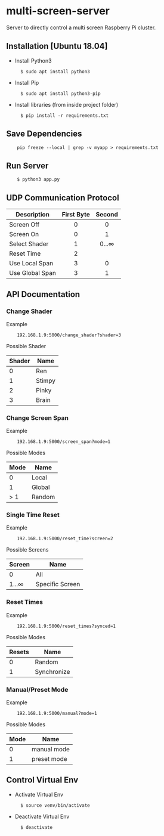 # multi-screen-server

Server to directly control a multi screen Raspberry Pi cluster.

## Installation [Ubuntu 18.04]

* Install Python3 

        $ sudo apt install python3
        
* Install Pip 

        $ sudo apt install python3-pip
        
* Install libraries (from inside project folder)

        $ pip install -r requirements.txt
        
        
## Save Dependencies

        pip freeze --local | grep -v myapp > requirements.txt

## Run Server

        $ python3 app.py

## UDP Communication Protocol
 
Description | First Byte | Second
---|:---:|:---:
Screen Off | 0 | 0
Screen On | 0 | 1
Select Shader | 1 | 0...∞
Reset Time | 2 | 
Use Local Span | 3 | 0
Use Global Span | 3 | 1

## API Documentation

### Change Shader
Example

        192.168.1.9:5000/change_shader?shader=3
        
Possible Shader

| Shader | Name |
| ---|--- |
| 0 | Ren |
| 1 | Stimpy | 
| 2 | Pinky |
| 3 | Brain |

### Change Screen Span
Example

        192.168.1.9:5000/screen_span?mode=1
        
Possible Modes

Mode | Name
---|---
0 | Local
1 | Global 
> 1 | Random

### Single Time Reset
Example

        192.168.1.9:5000/reset_time?screen=2
        
Possible Screens

Screen | Name
---|---
0 | All
1...∞ | Specific Screen 

### Reset Times
Example

        192.168.1.9:5000/reset_times?synced=1
        
Possible Modes

Resets | Name
---|---
0 | Random
1 | Synchronize 

### Manual/Preset Mode
Example

        192.168.1.9:5000/manual?mode=1
        
Possible Modes

Mode | Name
---|---
0 | manual mode
1 | preset mode

## Control Virtual Env

* Activate Virtual Env

        $ source venv/bin/activate
        
* Deactivate Virtual Env 

        $ deactivate
